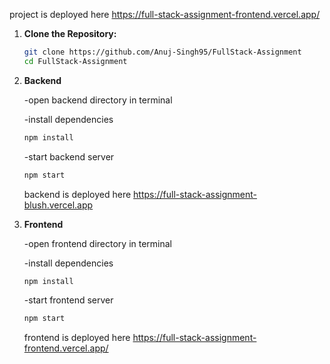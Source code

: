 project is deployed here https://full-stack-assignment-frontend.vercel.app/

1. **Clone the Repository:**
   ```bash
   git clone https://github.com/Anuj-Singh95/FullStack-Assignment
   cd FullStack-Assignment
   ```
2. **Backend**
   
   -open backend directory in terminal

   -install dependencies
     ```bash
     npm install
     ```
     -start backend server
     ```bash
     npm start
     ```

     backend is deployed here https://full-stack-assignment-blush.vercel.app
   
4. **Frontend**

   -open frontend directory in terminal

   -install dependencies
     ```bash
     npm install
     ```
     -start frontend server
     ```bash
     npm start
     ```

     frontend is deployed here https://full-stack-assignment-frontend.vercel.app/

